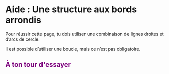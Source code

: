 # Aide : Une structure aux bords arrondis

Pour réussir cette page, tu dois utiliser une combinaison de lignes droites et d’arcs de cercle.

Il est possible d’utiliser une boucle, mais ce n’est pas obligatoire.

## <span style="color: #800080">À ton tour d'essayer</span>

[arc]:img/arc_de_cercle.png